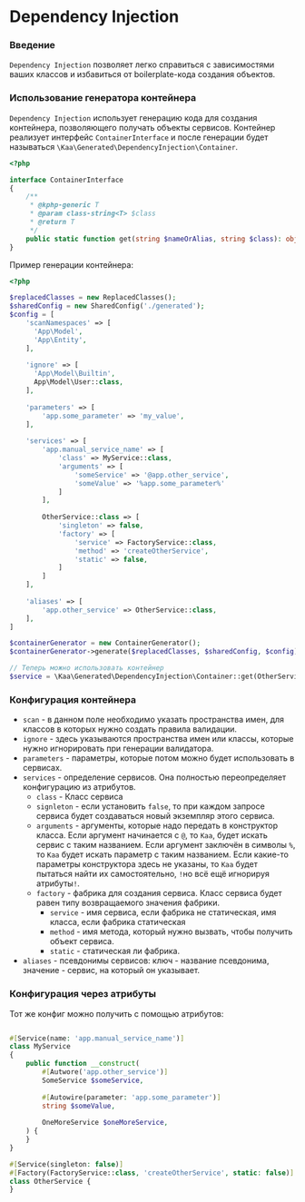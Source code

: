 # Dependency Injection

### Введение

`Dependency Injection` позволяет легко справиться с зависимостями ваших классов и избавиться от boilerplate-кода
создания объектов.

### Использование генератора контейнера

`Dependency Injection` использует генерацию кода для создания контейнера, позволяющего получать объекты сервисов.
Контейнер реализует интерфейс `ContainerInterface` и после генерации будет
называться `\Kaa\Generated\DependencyInjection\Container`.

```php
<?php

interface ContainerInterface
{
    /**
     * @kphp-generic T
     * @param class-string<T> $class
     * @return T
     */
    public static function get(string $nameOrAlias, string $class): object;
}
```

Пример генерации контейнера:

```php
<?php

$replacedClasses = new ReplacedClasses();
$sharedConfig = new SharedConfig('./generated');
$config = [
    'scanNamespaces' => [
      'App\Model',
      'App\Entity',
    ],
    
    'ignore' => [
      'App\Model\Builtin',
      App\Model\User::class,
    ],
    
    'parameters' => [
        'app.some_parameter' => 'my_value',
    ],
    
    'services' => [
        'app.manual_service_name' => [
            'class' => MyService::class,
            'arguments' => [
                'someService' => '@app.other_service',
                'someValue' => '%app.some_parameter%'
            ]
        ],
        
        OtherService::class => [
            'singleton' => false,
            'factory' => [
                'service' => FactoryService::class,
                'method' => 'createOtherService',
                'static' => false,
            ]
        ]   
    ],
    
    'aliases' => [
        'app.other_service' => OtherService::class,
    ],
]

$containerGenerator = new ContainerGenerator();
$containerGenerator->generate($replacedClasses, $sharedConfig, $config);

// Теперь можно использовать контейнер
$service = \Kaa\Generated\DependencyInjection\Container::get(OtherService::class, OtherService::class);
```

### Конфигурация контейнера

* `scan` - в данном поле необходимо указать пространства имен, для классов в которых нужно создать правила
  валидации.
* `ignore` - здесь указываются пространства имен или классы, которые нужно игнорировать при генерации валидатора.
* `parameters` - параметры, которые потом можно будет использовать в сервисах.
* `services` - определение сервисов. Она полностью переопределяет конфигурацию из атрибутов.
    * `class` - Класс сервиса
    * `signleton` - если установить `false`, то при каждом запросе сервиса будет создаваться новый экземпляр этого сервиса.
    * `arguments` - аргументы, которые надо передать в конструктор класса.
      Если аргумент начинается с `@`, то `Kaa`, будет искать сервис с таким названием.
      Если аргумент заключён в символы `%`, то `Kaa` будет искать параметр с таким названием.
      Если какие-то параметры конструктора здесь не указаны, то `Kaa` будет пытаться найти их самостоятельно, `!`но всё
      ещё игнорируя атрибуты`!`.
    * `factory` - фабрика для создания сервиса. Класс сервиса будет равен типу возвращаемого значения фабрики.
        * `service` - имя сервиса, если фабрика не статическая, имя класса, если фабрика статическая
        * `method` - имя метода, который нужно вызвать, чтобы получить объект сервиса.
        * `static` - статическая ли фабрика.
* `aliases` - псевдонимы сервисов: ключ - название псевдонима, значение - сервис, на который он указывает.

### Конфигурация через атрибуты

Тот же конфиг можно получить с помощью атрибутов:
```php

#[Service(name: 'app.manual_service_name')]
class MyService 
{
    public function __construct(
        #[Autwore('app.other_service')]
        SomeService $someService,
        
        #[Autowire(parameter: 'app.some_parameter')]
        string $someValue,
        
        OneMoreService $oneMoreService, 
    ) {
    }
}

#[Service(singleton: false)]
#[Factory(FactoryService::class, 'createOtherService', static: false)]
class OtherService {
}
```
